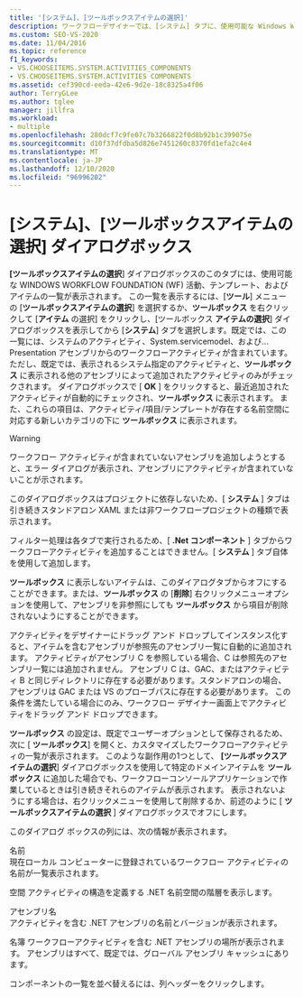 ```yaml
---
title: '[システム]、[ツールボックスアイテムの選択]'
description: ワークフローデザイナーでは、[システム] タブに、使用可能な Windows Workflow Foundation (WF) 活動、テンプレート、およびアイテムの一覧が表示される方法について説明します。
ms.custom: SEO-VS-2020
ms.date: 11/04/2016
ms.topic: reference
f1_keywords:
- VS.CHOOSEITEMS.SYSTEM.ACTIVITIES_COMPONENTS
- VS.CHOOSEITEMS.SYSTEM.ACTIVITIES COMPONENTS
ms.assetid: cef390cd-eeda-42e6-9d2e-18c8325a4f06
author: TerryGLee
ms.author: tglee
manager: jillfra
ms.workload:
- multiple
ms.openlocfilehash: 280dcf7c9fe07c7b3266822f0d8b92b1c399075e
ms.sourcegitcommit: d10f37dfdba5d826e7451260c8370fd1efa2c4e4
ms.translationtype: MT
ms.contentlocale: ja-JP
ms.lasthandoff: 12/10/2020
ms.locfileid: "96996202"
---
```

# <a name="systemactivities-tab-choose-toolbox-items-dialog-box"></a>[システム]、[ツールボックスアイテムの選択] ダイアログボックス

**[ツールボックスアイテムの選択**] ダイアログボックスのこのタブには、使用可能な WINDOWS WORKFLOW FOUNDATION (WF) 活動、テンプレート、およびアイテムの一覧が表示されます。 この一覧を表示するには、[**ツール**] メニューの [**ツールボックスアイテムの選択**] を選択するか、**ツールボックス** を右クリックして [**アイテム** の選択] をクリックし、[ツールボックス **アイテムの選択**] ダイアログボックスを表示してから [**システム**] タブを選択します。既定では、この一覧には、システムのアクティビティ、System.servicemodel、および... Presentation アセンブリからのワークフローアクティビティが含まれています。ただし、既定では、表示されるシステム指定のアクティビティと、**ツールボックス** に表示される他のアセンブリによって追加されたアクティビティのみがチェックされます。 ダイアログボックスで [ **OK** ] をクリックすると、最近追加されたアクティビティが自動的にチェックされ、**ツールボックス** に表示されます。 また、これらの項目は、アクティビティ/項目/テンプレートが存在する名前空間に対応する新しいカテゴリの下に **ツールボックス** に表示されます。

> [!WARNING]
> ワークフロー アクティビティが含まれていないアセンブリを追加しようとすると、エラー ダイアログが表示され、アセンブリにアクティビティが含まれていないことが示されます。

このダイアログボックスはプロジェクトに依存しないため、[ **システム** ] タブは引き続きスタンドアロン XAML または非ワークフロープロジェクトの種類で表示されます。

フィルター処理は各タブで実行されるため、[ **.Net コンポーネント** ] タブからワークフローアクティビティを追加することはできません。[ **システム** ] タブ自体を使用して追加します。

**ツールボックス** に表示しないアイテムは、このダイアログタブからオフにすることができます。または、**ツールボックス** の [**削除**] 右クリックメニューオプションを使用して、アセンブリを非参照にしても **ツールボックス** から項目が削除されないようにすることができます。

アクティビティをデザイナーにドラッグ アンド ドロップしてインスタンス化すると、アイテムを含むアセンブリが参照先のアセンブリ一覧に自動的に追加されます。 アクティビティがアセンブリ C を参照している場合、C は参照先のアセンブリ一覧には追加されません。 アセンブリ C は、GAC、またはアクティビティ B と同じディレクトリに存在する必要があります。スタンドアロンの場合、アセンブリは GAC または VS のプローブパスに存在する必要があります。 この条件を満たしている場合にのみ、ワークフロー デザイナー画面上でアクティビティをドラッグ アンド ドロップできます。

**ツールボックス** の設定は、既定でユーザーオプションとして保存されるため、次に [ **ツールボックス**] を開くと、カスタマイズしたワークフローアクティビティの一覧が表示されます。 このような副作用の1つとして、 **[ツールボックスアイテムの選択**] ダイアログボックスを使用して特定のドメインアイテムを **ツールボックス** に追加した場合でも、ワークフローコンソールアプリケーションで作業しているときは引き続きそれらのアイテムが表示されます。 表示されないようにする場合は、右クリックメニューを使用して削除するか、前述のように [ **ツールボックスアイテムの選択** ] ダイアログボックスでオフにします。

このダイアログ ボックスの列には、次の情報が表示されます。

名前\
現在ローカル コンピューターに登録されているワークフロー アクティビティの名前が一覧表示されます。

空間
アクティビティの構造を定義する .NET 名前空間の階層を表示します。

アセンブリ名 \
アクティビティを含む .NET アセンブリの名前とバージョンが表示されます。

名簿
ワークフローアクティビティを含む .NET アセンブリの場所が表示されます。 アセンブリはすべて、既定では、グローバル アセンブリ キャッシュにあります。

コンポーネントの一覧を並べ替えるには、列ヘッダーをクリックします。
